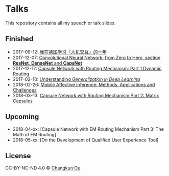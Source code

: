 # Talks

This repository contains all my speech or talk slides.

## Finished

- 2017-09-12: [我在德国学习『人机交互』的一年](201709/swun.pdf)
- 2017-12-07: [Convolutional Neural Network: from Zero to Hero, section **ResNet**, **DenseNet** and **CapsNet**](201712/cnn.pdf)
- 2017-12-17: [Capsule Network with Routing Mechanism: Part 1 Dynamic Routing](./201712/capsnet1.pdf)
- 2017-02-10: [Understanding _Generalization in Deep Learning_](201802/generalization.pdf)
- 2018-02-26: [Mobile Affective Inference: Methods, Applications and Challenges](201802/emotions.pdf)
- 2018-03-13: [Capsule Network with Routing Mechanism Part 2: Matrix Capsules](./201803/capsnet2.pdf)

## Upcoming

- 2018-04-xx: [Capsule Network with EM Routing Mechanism Part 3: The Math of EM Routing]
- 2018-05-xx: [On the Development of Qualified User Experience Tool]

## License

CC-BY-NC-ND 4.0 &copy; [Changkun Ou](https://changkun.de)
